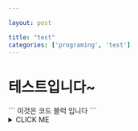 ```yaml
---

layout: post

title: "test"
categories: ['programing', 'test']
---
```

<h1>테스트입니다~</h1>
```
이것은
코드 블럭
입니다
```
<details><summary>CLICK ME</summary>
```
print("hello world!")
```
</details>
